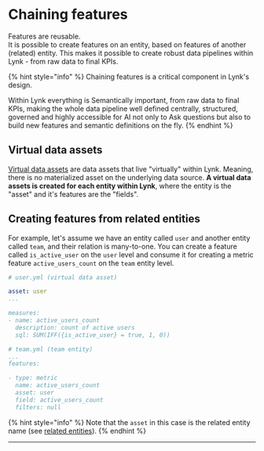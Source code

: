 # Chaining features

Features are reusable.\
It is possible to create features on an entity, based on features of another (related) entity. This makes it possible to create robust data pipelines within Lynk - from raw data to final KPIs.

{% hint style="info" %}
Chaining features is a critical component in Lynk's design.

Within Lynk everything is Semantically important, from raw data to final KPIs, making the whole data pipeline well defined centrally, structured, governed and highly accessible for AI not only to Ask questions but also to build new features and semantic definitions on the fly.
{% endhint %}

## Virtual data assets

[Virtual data assets](data-assets/#virtual-data-assets) are data assets that live "virtually" within Lynk. Meaning, there is no materialized asset on the underlying data source. **A virtual data assets is created for each entity within Lynk**, where the entity is the "asset" and it's features are the "fields".

## Creating features from related entities

For example, let's assume we have an entity called `user` and another entity called `team`, and their relation is many-to-one. You can create a feature called `is_active_user` on the `user` level and consume it for creating a metric feature `active_users_count` on the `team` entity level.

```yaml
# user.yml (virtual data asset)

asset: user
...

measures:
- name: active_users_count
  description: count of active users
  sql: SUM(IFF({is_active_user} = true, 1, 0))
```

```yaml
# team.yml (team entity)
...
features: 

- type: metric
  name: active_users_count
  asset: user
  field: active_users_count
  filters: null
```

{% hint style="info" %}
Note that the `asset` in this case is the related entity name (see [related entities](relationships/related-entities.md)).
{% endhint %}

***
